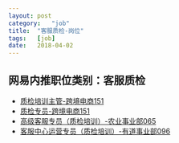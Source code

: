 ```yaml
---
layout:	post
category:	"job"
title:	"客服质检-岗位"
tags:	[job]
date:	2018-04-02
---
```

## 网易内推职位类别：客服质检
- [质检培训主管-跨境电商151](http://bole.netease.com/position/h5/detail.do?id=5243&rcode=D1O21582aT)
- [质检专员-跨境电商151](http://bole.netease.com/position/h5/detail.do?id=9765&rcode=D1O21582aT)
- [高级客服专员（质检培训）-农业事业部065](http://bole.netease.com/position/h5/detail.do?id=9318&rcode=D1O21582aT)
- [客服中心运营专员（质检培训）-有道事业部096](http://bole.netease.com/position/h5/detail.do?id=8717&rcode=D1O21582aT)
